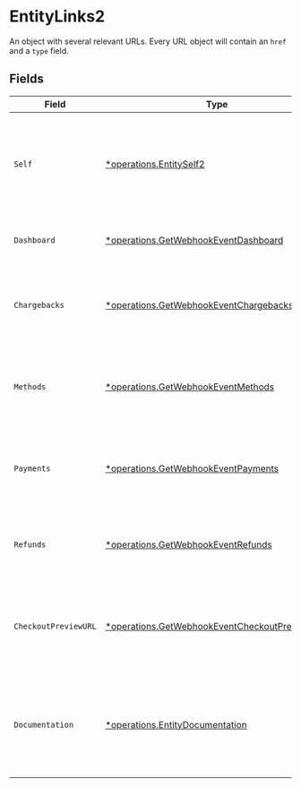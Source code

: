 # EntityLinks2

An object with several relevant URLs. Every URL object will contain an `href` and a `type` field.


## Fields

| Field                                                                                                         | Type                                                                                                          | Required                                                                                                      | Description                                                                                                   |
| ------------------------------------------------------------------------------------------------------------- | ------------------------------------------------------------------------------------------------------------- | ------------------------------------------------------------------------------------------------------------- | ------------------------------------------------------------------------------------------------------------- |
| `Self`                                                                                                        | [*operations.EntitySelf2](../../models/operations/entityself2.md)                                             | :heavy_minus_sign:                                                                                            | In v2 endpoints, URLs are commonly represented as objects with an `href` and `type` field.                    |
| `Dashboard`                                                                                                   | [*operations.GetWebhookEventDashboard](../../models/operations/getwebhookeventdashboard.md)                   | :heavy_minus_sign:                                                                                            | Link to the profile in the Mollie dashboard.                                                                  |
| `Chargebacks`                                                                                                 | [*operations.GetWebhookEventChargebacks](../../models/operations/getwebhookeventchargebacks.md)               | :heavy_minus_sign:                                                                                            | The API resource URL of the chargebacks that belong to this profile.                                          |
| `Methods`                                                                                                     | [*operations.GetWebhookEventMethods](../../models/operations/getwebhookeventmethods.md)                       | :heavy_minus_sign:                                                                                            | The API resource URL of the methods that are enabled for this profile.                                        |
| `Payments`                                                                                                    | [*operations.GetWebhookEventPayments](../../models/operations/getwebhookeventpayments.md)                     | :heavy_minus_sign:                                                                                            | The API resource URL of the payments that belong to this profile.                                             |
| `Refunds`                                                                                                     | [*operations.GetWebhookEventRefunds](../../models/operations/getwebhookeventrefunds.md)                       | :heavy_minus_sign:                                                                                            | The API resource URL of the refunds that belong to this profile.                                              |
| `CheckoutPreviewURL`                                                                                          | [*operations.GetWebhookEventCheckoutPreviewURL](../../models/operations/getwebhookeventcheckoutpreviewurl.md) | :heavy_minus_sign:                                                                                            | The hosted checkout preview URL. You need to be logged in to access this page.                                |
| `Documentation`                                                                                               | [*operations.EntityDocumentation](../../models/operations/entitydocumentation.md)                             | :heavy_minus_sign:                                                                                            | In v2 endpoints, URLs are commonly represented as objects with an `href` and `type` field.                    |